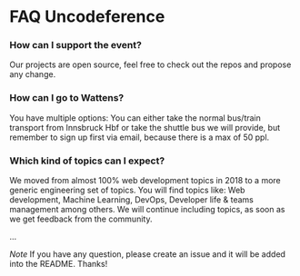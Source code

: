 # FAQ Uncodeference

### How can I support the event?
Our projects are open source, feel free to check out the repos and propose any change.

### How can I go to Wattens?
You have multiple options: You can either take the normal bus/train transport from Innsbruck Hbf or take the shuttle bus we will provide, but remember to sign up first via email, because there is a max of 50 ppl.

### Which kind of topics can I expect?
We moved from almost 100% web development topics in 2018 to a more generic engineering set of topics. You will find topics like: Web development, Machine Learning, DevOps, Developer life & teams management among others. We will continue including topics, as soon as we get feedback from the community.

…

*Note* If you have any question, please create an issue and it will be added into the README. Thanks! 
